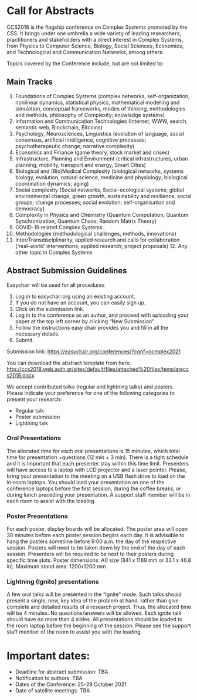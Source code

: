 # Call for Abstracts
CCS2018 is the flagship conference on Complex Systems promoted by the CSS. It brings under one umbrella a wide variety of leading researchers, practitioners and stakeholders with a direct interest in Complex Systems, from Physics to Computer Science, Biology, Social Sciences, Economics, and Technological and Communication Networks, among others.

Topics covered by the Conference include, but are not limited to:

## Main Tracks

1. Foundations of Complex Systems (complex networks, self-organization, nonlinear dynamics, statistical physics, mathematical modelling and simulation, conceptual frameworks, modes of thinking, methodologies and methods, philosophy of Complexity; knowledge systems)
2. Information and Communication Technologies (Internet, WWW, search, semantic web, Blockchain, Bitcoins)
3. Psychology, Neurosciences, Linguistics (evolution of language, social consensus, artificial intelligence, cognitive processes; psychotherapeutic change; narrative complexity)
4. Economics and Finance (game theory, stock market and crises)
5. Infrastructure, Planning and Environment (critical infrastructures, urban planning, mobility, transport and energy, Smart Cities)
6. Biological and (Bio)Medical Complexity (biological networks, systems biology, evolution, natural science, medicine and physiology; biological coordination dynamics; aging)
7. Social complexity (Social networks, Social-ecological systems; global environmental change, green growth, sustainability and resilience, social groups; change processes; social evolution; self-organisation and democracy)
8. Complexity in Physics and Chemistry (Quantum Computation, Quantum Synchronization, Quantum Chaos, Random Matrix Theory)
9. COVID-19 related Complex Systems
10. Methodologies (methodological challenges, methods, innovations)
11. Inter/Transdisciplinarity, applied research and calls for collaboration (‘real-world’ interventions; applied research; project proposals) 12. Any other topic in Complex Systems


 

## Abstract Submission Guidelines

Easychair will be used for all procedures

1. Log in to easychair.org using an existing account.
2. If you do not have an account, you can easily sign up.
3. Click on the submission link.
4. Log in to the conference as an author, and proceed with uploading your paper at the top left corner by clicking “New Submission”
5. Follow the instructions easy chair provides you and fill in all the necessary details.
6. Submit.

 Submission link: https://easychair.org/conferences/?conf=complex2021

You can download the abstract template from here: http://ccs2018.web.auth.gr/sites/default/files/attached%20files/templateccs2018.docx

We accept contributed talks (regular and lightning talks) and posters. Please indicate your preference for one of the following categories to present your research:

- Regular talk
- Poster submission
- Lightning talk


### Oral Presentations
The allocated time for each oral presentations is 15  minutes, which total time for presentation +questions (12 min + 3 min). There is a tight schedule and it is important that each presenter stay within this time limit. Presenters will have access to a laptop with LCD projector and a laser pointer. Please, bring your presentation to the meeting on a USB flash drive to load on the in-room laptops. You should load your presentation on one of the conference laptops before the first session, during the coffee breaks, or during lunch preceding your presentation. A support staff member will be in each room to assist with the loading.

### Poster Presentations
For each poster, display boards will be allocated. The poster area will open 30 minutes before each poster session begins each day. It is advisable to hang the posters sometime before 9:00 a.m. the day of the respective session. Posters will need to be taken down by the end of the day of each session. Presenters will be required to be next to their posters during specific time slots. Poster dimensions: A0 size (841 x 1189 mm or 33.1 x 46.8 in). Maximum stand area: 1200x1200 mm.

### Lightning (Ignite) presentations
A few oral talks will be presented in the “ignite” mode. Such talks should present a single, new, key idea of the problem at hand, rather than give complete and detailed results of a research project. Thus, the allocated time will be 4 minutes. No questions/answers will be allowed. Each ignite talk should have no more than 4 slides.  All presentations should be loaded to the room laptop before the beginning of the session. Please see the support staff member of the room to assist you with the loading.


# Important dates:

- Deadline for abstract submission: TBA
- Notification to authors: TBA
- Dates of the Conference: 25-29 October 2021
- Date of satellite meetings: TBA

